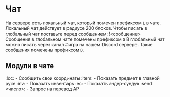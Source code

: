 # Чат

На сервере есть локальный чат, который помечен префиксом `L` в чате. Локальный чат действует в радиусе 200 блоков. Чтобы писать в глобальный чат поставьте перед сообщением: !<сообщение> Сообщения в глобальном чате помечены префиксом `G` В глобальный чат можно писать через канал #игра на нашем Discord cервере. Такие сообщения помечены префиксом `D`.

## Модули в чате
:loc: - Сообщить свои координаты
:item: - Показать предмет в главной руке
:inv: - Показать инвентарь
:ec: - Показать эндер-сундук
:send <число>: - Запрос на перевод АР
